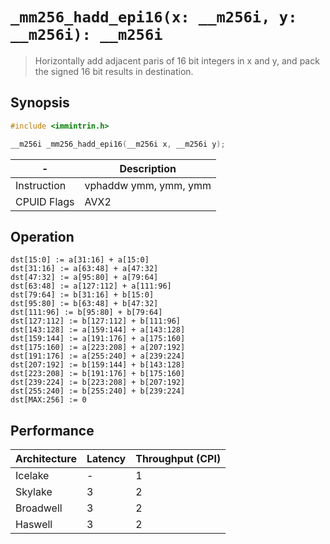 `_mm256_hadd_epi16(x: __m256i, y: __m256i): __m256i`
====================================================

> Horizontally add adjacent paris of 16 bit integers in x and y, and pack the signed 16 bit results in destination.

## Synopsis

```c
#include <immintrin.h>

__m256i _mm256_hadd_epi16(__m256i x, __m256i y);
```

| -           | Description           |
| ----------- | --------------------- |
| Instruction | vphaddw ymm, ymm, ymm |
| CPUID Flags | AVX2                  |

## Operation

```
dst[15:0] := a[31:16] + a[15:0]
dst[31:16] := a[63:48] + a[47:32]
dst[47:32] := a[95:80] + a[79:64]
dst[63:48] := a[127:112] + a[111:96]
dst[79:64] := b[31:16] + b[15:0]
dst[95:80] := b[63:48] + b[47:32]
dst[111:96] := b[95:80] + b[79:64]
dst[127:112] := b[127:112] + b[111:96]
dst[143:128] := a[159:144] + a[143:128]
dst[159:144] := a[191:176] + a[175:160]
dst[175:160] := a[223:208] + a[207:192]
dst[191:176] := a[255:240] + a[239:224]
dst[207:192] := b[159:144] + b[143:128]
dst[223:208] := b[191:176] + b[175:160]
dst[239:224] := b[223:208] + b[207:192]
dst[255:240] := b[255:240] + b[239:224]
dst[MAX:256] := 0
```

## Performance

| Architecture | Latency | Throughput (CPI) |
| ------------ | ------- | ---------------- |
| Icelake      | -       | 1                |
| Skylake      | 3       | 2                |
| Broadwell    | 3       | 2                |
| Haswell      | 3       | 2                |

